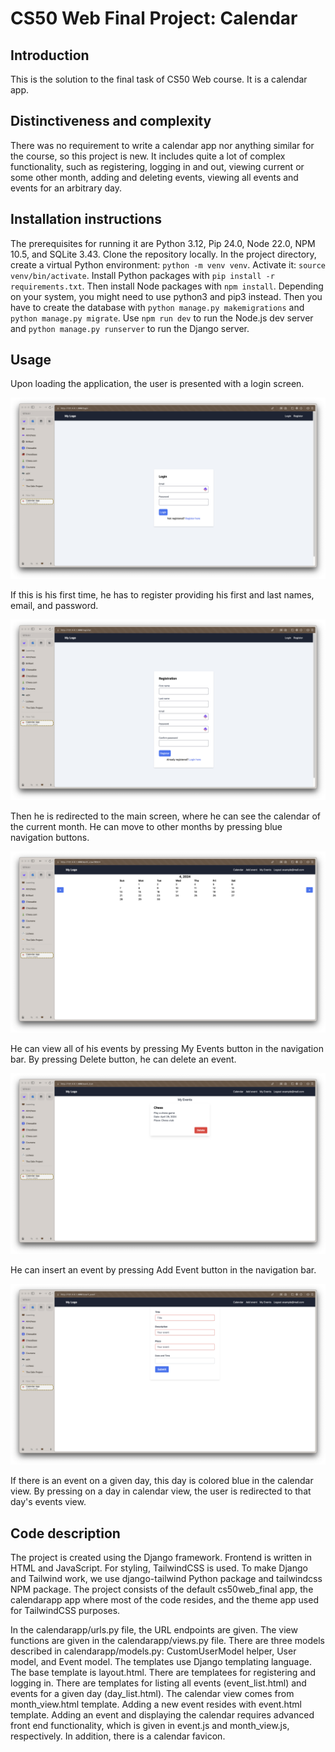 # CS50 Web Final Project: Calendar

## Introduction

This is the solution to the final task of CS50 Web course. It is a calendar app.

## Distinctiveness and complexity

There was no requirement to write a calendar app nor anything similar for the course, so this project is new. It includes quite a lot of complex functionality, such as registering, logging in and out, viewing current or some other month, adding and deleting events, viewing all events and events for an arbitrary day.

## Installation instructions

The prerequisites for running it are Python 3.12, Pip 24.0, Node 22.0, NPM 10.5, and SQLite 3.43. Clone the repository locally. In the project directory, create a virtual Python environment: `python -m venv venv`. Activate it: `source venv/bin/activate`. Install Python packages with `pip install -r requirements.txt`. Then install Node packages with `npm install`. Depending on your system, you might need to use python3 and pip3 instead. Then you have to create the database with `python manage.py makemigrations` and `python manage.py migrate`. Use `npm run dev` to run the Node.js dev server and `python manage.py runserver` to run the Django server.

## Usage

Upon loading the application, the user is presented with a login screen.

![Login](images/Login.png "Login screen")

If this is his first time, he has to register providing his first and last names, email, and password.

![Register](images/Registration.png "Registration screen")

Then he is redirected to the main screen, where he can see the calendar of the current month. He can move to other months by pressing blue navigation buttons.

![Calendar](images/Calendar.png "Calendar view")

He can view all of his events by pressing My Events button in the navigation bar. By pressing Delete button, he can delete an event.

![Events](images/Events.png "My events view")

He can insert an event by pressing Add Event button in the navigation bar.

![Events](images/Add%20event.png "Add event view")

If there is an event on a given day, this day is colored blue in the calendar view. By pressing on a day in calendar view, the user is redirected to that day's events view.

## Code description

The project is created using the Django framework. Frontend is written in HTML and JavaScript. For styling, TailwindCSS is used. To make Django and Tailwind work, we use django-tailwind Python package and tailwindcss NPM package. The project consists of the default cs50web_final app, the calendarapp app where most of the code resides, and the theme app used for TailwindCSS purposes.

In the calendarapp/urls.py file, the URL endpoints are given. The view functions are given in the calendarapp/views.py file. There are three models described in calendarapp/models.py: CustomUserModel helper, User model, and Event model. The templates use Django templating language. The base template is layout.html. There are templatees for registering and logging in. There are templates for listing all events (event_list.html) and events for a given day (day_list.html). The calendar view comes from month_view.html template. Adding a new event resides with event.html template. Adding an event and displaying the calendar requires advanced front end functionality, which is given in event.js and month_view.js, respectively. In addition, there is a calendar favicon.
